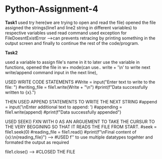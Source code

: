 # Python-Assignment-4

**Task1**
used try here(we are trying to open and read the file)
opened the file
assigned the strings(line1 and line2 string in different variables) to respective variables
used read command
used exception for FileDoesntExistError -->can prevents retracing by printing something in the output screen
and finally to continue the rest of the code/program.

**Task2**

used a variable to assign file's name in it to later use the variable in functions,
opened the file in w+ mode(can use.. write + '\n' to write next write/append command input in the next line),

USED WRITE CODE STATEMENTS 
#Write = input("Enter text to write to the file: ")
#writing_file = file1.write(Write + "\n")
#print(f"Data successfully written to {x}.")

THEN USED APPEND STATEMENTS TO WRITE THE NEXT STRING
#append = input('\nEnter additional text to append: ')
#appending = file1.write(append)
#print(f"Data successfully appended")

USED SEEK() FXN WITH 0 AS AN ARGUEMENT TO TAKE THE CURSUR TO THE VERY BEGGINING SO THAT IT READS THE FILE FROM START.
#seek = file1.seek(0)
#reading_file = file1.read()
#print(f"\nFinal content of {x}:\n{reading_file}") --> #USED f'' to use multiple datatypes togehter and formated the output as required

file1.close() --> #CLOSED THE FILE
